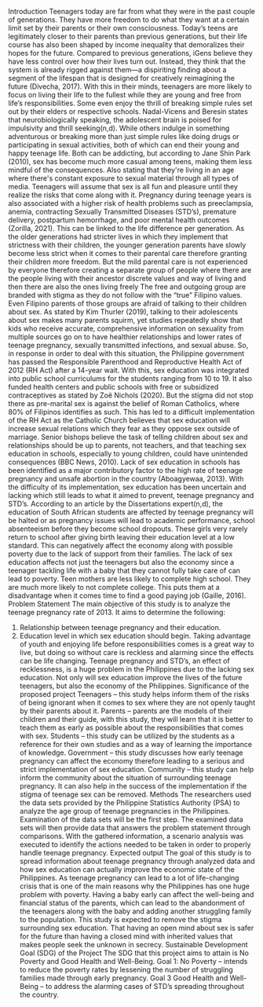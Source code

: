 
Introduction
Teenagers today are far from what they were in the past couple of generations. They have more freedom to do what they want at a certain limit set by their parents or their own consciousness. Today’s teens are legitimately closer to their parents than previous generations, but their life course has also been shaped by income inequality that demoralizes their hopes for the future. Compared to previous generations, iGens believe they have less control over how their lives turn out. Instead, they think that the system is already rigged against them—a dispiriting finding about a segment of the lifespan that is designed for creatively reimagining the future (Divecha, 2017). With this in their minds, teenagers are more likely to focus on living their life to the fullest while they are young and free from life’s responsibilities. Some even enjoy the thrill of breaking simple rules set out by their elders or respective schools. Nadal-Vicens and Beresin states that neurobiologically speaking, the adolescent brain is poised for impulsivity and thrill seeking(n,d). While others indulge in something adventurous or breaking more than just simple rules like doing drugs or participating in sexual activities, both of which can end their young and happy teenage life.
Both can be addicting, but according to Jane Shin Park (2010), sex has become much more casual among teens, making them less mindful of the consequences. Also stating that they're living in an age where there's constant exposure to sexual material through all types of media. Teenagers will assume that sex is all fun and pleasure until they realize the risks that come along with it. Pregnancy during teenage years is also associated with a higher risk of health problems such as preeclampsia, anemia, contracting Sexually Transmitted Diseases (STD’s), premature delivery, postpartum hemorrhage, and poor mental health outcomes (Zorilla, 2021). This can be linked to the life difference per generation. As the older generations had stricter lives in which they implement that strictness with their children, the younger generation parents have slowly become less strict when it comes to their parental care therefore granting their children more freedom. But the mild parental care is not experienced by everyone therefore creating a separate group of people where there are the people living with their ancestor discrete values and way of living and then there are also the ones living freely
The free and outgoing group are branded with stigma as they do not follow with the “true” Filipino values. Even Filipino parents of those groups are afraid of talking to their children about sex. As stated by Kim Thurler (2019), talking to their adolescents about sex makes many parents squirm, yet studies repeatedly show that kids who receive accurate, comprehensive information on sexuality from multiple sources go on to have healthier relationships and lower rates of teenage pregnancy, sexually transmitted infections, and sexual abuse. So, in response in order to deal with this situation, the Philippine government has passed the Responsible Parenthood and Reproductive Health Act of 2012 (RH Act) after a 14-year wait. With this, sex education was integrated into public school curriculums for the students ranging from 10 to 19. It also funded health centers and public schools with free or subsidized contraceptives as stated by Zoë Nichols (2020). But the stigma did not stop there as pre-marital sex is against the belief of Roman Catholics, where 80% of Filipinos identifies as such. This has led to a difficult implementation of the RH Act as the Catholic Church believes that sex education will increase sexual relations which they fear as they oppose sex outside of marriage. Senior bishops believe the task of telling children about sex and relationships should be up to parents, not teachers, and that teaching sex education in schools, especially to young children, could have unintended consequences (BBC News, 2010).
Lack of sex education in schools has been identified as a major contributory factor to the high rate of teenage pregnancy and unsafe abortion in the country (Aboagyewaa, 2013). With the difficulty of its implementation, sex education has been uncertain and lacking which still leads to what it aimed to prevent, teenage pregnancy and STD’s. According to an article by the Dissertations expert(n,d), the education of South African students are affected by teenage pregnancy will be halted or as pregnancy issues will lead to academic performance, school absenteeism before they become school dropouts. These girls very rarely return to school after giving birth leaving their education level at a low standard. This can negatively affect the economy along with possible poverty due to the lack of support from their families. The lack of sex education affects not just the teenagers but also the economy since a teenager tackling life with a baby that they cannot fully take care of can lead to poverty. Teen mothers are less likely to complete high school. They are much more likely to not complete college. This puts them at a disadvantage when it comes time to find a good paying job (Gaille, 2016).
Problem Statement
The main objective of this study is to analyze the teenage pregnancy rate of 2013. It aims to determine the following:
1. Relationship between teenage pregnancy and their education.
2. Education level in which sex education should begin.
Taking advantage of youth and enjoying life before responsibilities comes is a great way to live, but doing so without care is reckless and alarming since the effects can be life changing. Teenage pregnancy and STD’s, an effect of recklessness, is a huge problem in the Philippines due to the lacking sex education. Not only will sex education improve the lives of the future teenagers, but also the economy of the Philippines.
Significance of the proposed project
Teenagers – this study helps inform them of the risks of being ignorant when it comes to sex where they are not openly taught by their parents about it.
Parents – parents are the models of their children and their guide, with this study, they will learn that it is better to teach them as early as possible about the responsibilities that comes with sex.
Students – this study can be utilized by the students as a reference for their own studies and as a way of learning the importance of knowledge.
Government – this study discusses how early teenage pregnancy can affect the economy therefore leading to a serious and strict implementation of sex education.
Community – this study can help inform the community about the situation of surrounding teenage pregnancy. It can also help in the success of the implementation if the stigma of teenage sex can be removed.
Methods
The researchers used the data sets provided by the Philippine Statistics Authority (PSA) to analyze the age group of teenage pregnancies in the Philippines. Examination of the data sets will be the first step. The examined data sets will then provide data that answers the problem statement through comparisons.  With the gathered information, a scenario analysis was executed to identify the actions needed to be taken in order to properly handle teenage pregnancy.
Expected output
The goal of this study is to spread information about teenage pregnancy through analyzed data and how sex education can actually improve the economic state of the Philippines. As teenage pregnancy can lead to a lot of life-changing crisis that is one of the main reasons why the Philippines has one huge problem with poverty. Having a baby early can affect the well-being and financial status of the parents, which can lead to the abandonment of the teenagers along with the baby and adding another struggling family to the population.
This study is expected to remove the stigma surrounding sex education. That having an open mind about sex is safer for the future than having a closed mind with inherited values that makes people seek the unknown in secrecy.
Sustainable Development Goal (SDG) of the Project
The SDG that this project aims to attain is No Poverty and Good Health and Well-Being.
Goal 1: No Poverty – intends to reduce the poverty rates by lessening the number of struggling families made through early pregnancy.
Goal 3 Good Health and Well-Being – to address the alarming cases of STD’s spreading throughout the country.
